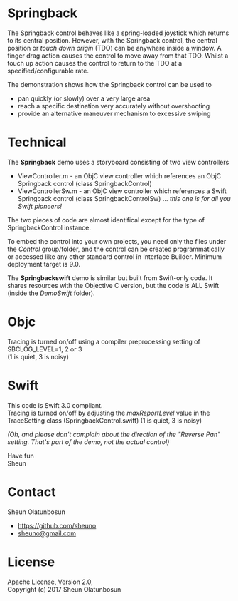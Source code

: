 # Springback

The Springback control behaves like a spring-loaded joystick which returns to its central position. However, with the Springback control, the central position or *touch down origin* (TDO) can be anywhere inside a window. A finger drag action causes the control to move away from that TDO. Whilst a touch up action causes the control to return to the TDO at a specified/configurable rate.

The demonstration shows how the Springback control can be used to
- pan quickly (or slowly) over a very large area
- reach a specific destination very accurately without overshooting
- provide an alternative maneuver mechanism to excessive swiping

# Technical

The **Springback** demo uses a storyboard consisting of two view controllers
- ViewController.m - an ObjC view controller which references an ObjC Springback control (class SpringbackControl)
- ViewControllerSw.m - an ObjC view controller which references a Swift Springback control (class SpringbackControlSw) ... *this one is for all you Swift pioneers!*

The two pieces of code are almost identifical except for the type of SpringbackControl instance.

To embed the control into your own projects, you need only the files under the *Control* group/folder, and the control can be created programmatically or accessed like any other standard control in Interface Builder. Minimum deployment target is 9.0.

The **Springbackswift** demo is similar but built from Swift-only code. It shares resources with the Objective C version, but the code is ALL Swift (inside the *DemoSwift* folder).

# Objc

Tracing is turned on/off using a compiler preprocessing setting of SBCLOG_LEVEL=1, 2 or 3  
(1 is quiet, 3 is noisy)

# Swift

This code is Swift 3.0 compliant.  
Tracing is turned on/off by adjusting the *maxReportLevel* value in the TraceSetting class (SpringbackControl.swift) 
(1 is quiet, 3 is noisy)

*(Oh, and please don't complain about the direction of the "Reverse Pan" setting. That's part of the demo, not the actual control)*

Have fun  
Sheun

# Contact

Sheun Olatunbosun
- https://github.com/sheuno
- sheuno@gmail.com

# License

Apache License, Version 2.0,  
Copyright (c) 2017 Sheun Olatunbosun
